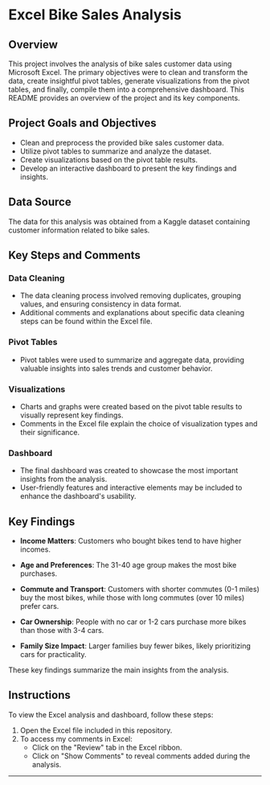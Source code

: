 # Excel Bike Sales Analysis

## Overview

This project involves the analysis of bike sales customer data using Microsoft Excel. The primary objectives were to clean and transform the data, create insightful pivot tables, generate visualizations from the pivot tables, and finally, compile them into a comprehensive dashboard. This README provides an overview of the project and its key components.

## Project Goals and Objectives

- Clean and preprocess the provided bike sales customer data.
- Utilize pivot tables to summarize and analyze the dataset.
- Create visualizations based on the pivot table results.
- Develop an interactive dashboard to present the key findings and insights.

## Data Source

The data for this analysis was obtained from a Kaggle dataset containing customer information related to bike sales.

## Key Steps and Comments

### Data Cleaning

- The data cleaning process involved removing duplicates, grouping values, and ensuring consistency in data format.
- Additional comments and explanations about specific data cleaning steps can be found within the Excel file.

### Pivot Tables

- Pivot tables were used to summarize and aggregate data, providing valuable insights into sales trends and customer behavior.

### Visualizations

- Charts and graphs were created based on the pivot table results to visually represent key findings.
- Comments in the Excel file explain the choice of visualization types and their significance.

### Dashboard

- The final dashboard was created to showcase the most important insights from the analysis.
- User-friendly features and interactive elements may be included to enhance the dashboard's usability.

## Key Findings

- **Income Matters**: Customers who bought bikes tend to have higher incomes.

- **Age and Preferences**: The 31-40 age group makes the most bike purchases.

- **Commute and Transport**: Customers with shorter commutes (0-1 miles) buy the most bikes, while those with long commutes (over 10 miles) prefer cars.

- **Car Ownership**: People with no car or 1-2 cars purchase more bikes than those with 3-4 cars.

- **Family Size Impact**: Larger families buy fewer bikes, likely prioritizing cars for practicality.

These key findings summarize the main insights from the analysis.


## Instructions

To view the Excel analysis and dashboard, follow these steps:

1. Open the Excel file included in this repository.
2. To access my comments in Excel:
   - Click on the "Review" tab in the Excel ribbon.
   - Click on "Show Comments" to reveal comments added during the analysis.

---